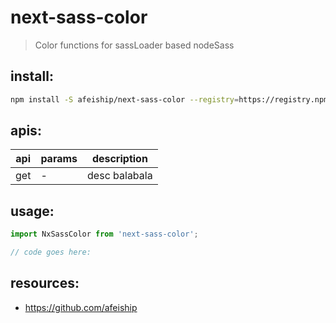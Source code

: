 # next-sass-color
> Color functions for sassLoader based nodeSass

## install:
```bash
npm install -S afeiship/next-sass-color --registry=https://registry.npm.taobao.org
```

## apis:
| api | params | description   |
|-----|--------|---------------|
| get | -      | desc balabala |

## usage:
```js
import NxSassColor from 'next-sass-color';

// code goes here:
```

## resources:
- https://github.com/afeiship
